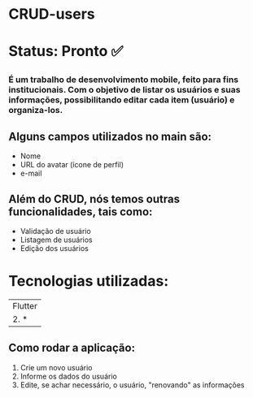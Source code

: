 <h1>CRUD-users<h1/>

Status: Pronto ✅

  ### É um trabalho de desenvolvimento mobile, feito para fins institucionais. Com o objetivo de listar os usuários e suas informações, possibilitando editar cada item (usuário) e organiza-los. 

  ## Alguns campos utilizados no main são:

  + Nome
  + URL do avatar (ícone de perfil)
  + e-mail


  ## Além do CRUD, nós temos outras funcionalidades, tais como:

  * Validação de usuário
  * Listagem de usuários
  * Edição dos usuários

  # Tecnologias utilizadas:

  <table>
    <tr>
      <td> Flutter </td>
    </tr>
    <tr>
      <td> 2. * </td>
    </tr>

  </table>

  ## Como rodar a aplicação:

  1) Crie um novo usuário
  2) Informe os dados do usuário
  3) Edite, se achar necessário, o usuário, "renovando" as informações
